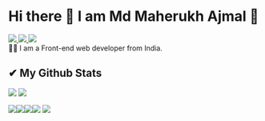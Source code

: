 # Hi there 👋 I am Md Maherukh Ajmal 🙌
<a href=https://www.linkedin.com/in/m-ajmal/> <img src="https://img.shields.io/badge/-LinkedIn-0e76a8?style=plastic&logo=linkedIn"> </a> <a href=https://twitter.com/ajmal_maherukh> <img src="https://img.shields.io/badge/-Twitter-0e76a8?style=plastic&logo=Twitter"> </a> <img src="https://komarev.com/ghpvc/?username=Maherukh&color=blue"> <br>
👨‍💻 I am a Front-end web developer from India.

## ✔ My Github Stats
<img src="https://github-readme-stats.vercel.app/api?username=Maherukh&theme=tokyonight&show_icons=true&count_private=true">
<img src="https://github-readme-stats.vercel.app/api/top-langs/?username=Maherukh&theme=tokyonight&layout=&langs_count=5">

<img src="https://img.shields.io/badge/javascript-%23323330.svg?style=for-the-badge&logo=javascript&logoColor=%23F7DF1E"><img src="https://img.shields.io/badge/html5-%23E34F26.svg?style=for-the-badge&logo=html5&logoColor=white"><img src="https://img.shields.io/badge/css3-%231572B6.svg?style=for-the-badge&logo=css3&logoColor=white"><img src="https://img.shields.io/badge/java-%23ED8B00.svg?style=for-the-badge&logo=java&logoColor=white">
<img src="https://img.shields.io/badge/react-%2320232a.svg?style=for-the-badge&logo=react&logoColor=%2361DAFB">


<!--
**Maherukh/Maherukh** is a ✨ _special_ ✨ repository because its `README.md` (this file) appears on your GitHub profile.

Here are some ideas to get you started:

- 🔭 I’m currently working on ...
- 🌱 I’m currently learning ...
- 👯 I’m looking to collaborate on ...
- 🤔 I’m looking for help with ...
- 💬 Ask me about ...
- 📫 How to reach me: ...
- 😄 Pronouns: ...
- ⚡ Fun fact: ...
-->
